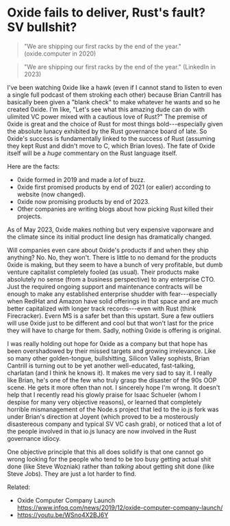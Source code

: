 # Oxide fails to deliver, Rust's fault? SV bullshit?

> "We are shipping our first racks by the end of the year." (oxide.computer in 2020)

> "We are shipping our first racks by the end of the year." (LinkedIn in 2023)

I've been watching 0xide like a hawk (even if I cannot stand to listen to even a single full podcast of them stroking each other) because Brian Cantrill has basically been given a "blank check" to make whatever he wants and so he created 0xide. I'm like, "Let's see what this amazing dude can do with ulimited VC power mixed with a cautious love of Rust?" The premise of 0xide is great and the choice of Rust for most things bold---especially given the absolute lunacy exhibited by the Rust governance board of late. So 0xide's success is fundamentally linked to the success of Rust (assuming they kept Rust and didn't move to C, which Brian loves). The fate of 0xide itself will be a *huge* commentary on the Rust language itself.

Here are the facts:

* 0xide formed in 2019 and made a *lot* of buzz.
* 0xide first promised products by end of 2021 (or ealier) according to website (now changed).
* 0xide now promising products by end of 2023.
* Other companies are writing blogs about how picking Rust killed their projects.

As of May 2023, 0xide makes nothing but very expensive vaporware and the climate since its initial product line design has dramatically changed.

Will companies even care about 0xide's products if and when they ship anything?  No. No, they won't. There is little to no demand for the products 0xide is making, but they seem to have a bunch of very profitable, but dumb venture capitalist completely fooled (as usual). Their products make absolutely no sense (from a business perspective) to any enterprise CTO. Just the required ongoing support and maintenance contracts will be enough to make any established enterprise shudder with fear---especially when RedHat and Amazon have solid offerings in that space and are much better capitalized with longer track records---even with Rust (think Firecracker). Evern MS is a safer bet than this upstart. Sure a few outliers will use 0xide just to be different and cool but that won't last for the price they will have to charge for them. Sadly, nothing 0xide is offering is original.

I was really holding out hope for 0xide as a company but that hope has been overshadowed by their missed targets and growing irrelevance. Like so many other golden-tongue, bullshitting, Silicon Valley sophists, Brian Cantrill is turning out to be yet another well-educated, fast-talking, charlatan (and I think he knows it). It makes me very sad to say it. I really like Brian, he's one of the few who truly grasp the disaster of the 90s OOP scene. He gets it more often than not. I sincerely hope I'm wrong. It doesn't help that I recently read his glowly praise for Isaac Schueler (whom I despise for many very objective reasons), or learned that completely horrible mismanagement of the Node.s project that led to the io.js fork was under Brian's direction at Joyent (which proved to be a mosterously disastereous company and typical SV VC cash grab), or noticed that a lot of the people involved in that io.js lunacy are now involved in the Rust governance idiocy.

One objective principle that this all does solidify is that one cannot go wrong looking for the people who tend to be too busy getting actual shit done (like Steve Wozniak) rather than *talking* about getting shit done (like Steve Jobs). They are just a lot harder to find.

Related:

* Oxide Computer Company Launch  
  <https://www.infoq.com/news/2019/12/oxide-computer-company-launch/>
* <https://youtu.be/WSno4X2BJ6Y> 
